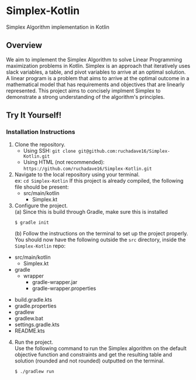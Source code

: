 # Simplex-Kotlin
Simplex Algorithm implementation in Kotlin

## Overview
We aim to implement the Simplex Algorithm to solve Linear Programming maximization problems in Kotlin. Simplex is an approach that iteratively uses slack variables, a table, and pivot variables to arrive at an optimal solution. A linear program is a problem that aims to arrive at the optimal outcome in a mathematical model that has requirements and objectives that are linearly represented. This project aims to concisely implment Simplex to demonstrate a strong understanding of the algorithm's principles. 

## Try It Yourself!
### Installation Instructions
1. Clone the repository.<br>
   - Using SSH: `git clone git@github.com:ruchadave16/Simplex-Kotlin.git`
   - Using HTML (not recommended): `https://github.com/ruchadave16/Simplex-Kotlin.git`
2. Navigate to the local repository using your terminal.<br>
   ex: `cd Simplex-Kotlin`
   If this project is already compiled, the following file should be present:
   - src/main/kotlin
     + Simplex.kt
3. Configure the project.<br>
  (a) Since this is build through Gradle, make sure this is installed
    ```
    $ gradle init
    ```
    (b) Follow the instructions on the terminal to set up the project properly. You should now have the following outside the `src` directory, inside the `Simplex-Kotlin` repo:
  - src/main/kotlin
    + Simplex.kt
  - gradle
    - wrapper
      + gradle-wrapper.jar
      + gradle-wrapper.properties
  + build.gradle.kts
  + gradle.properties
  + gradlew
  + gradlew.bat
  + settings.gradle.kts
  + README.kts
4. Run the project.<br>
    Use the following command to run the Simplex algorithm on the default objective function and constraints and get the resulting table and solution (rounded and not rounded) outputted on the terminal.
    ```
    $ ./gradlew run
    ``` 

